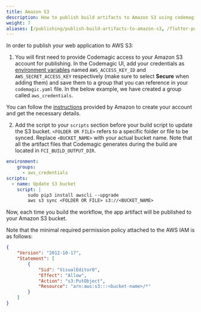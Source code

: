 ```yaml
---
title: Amazon S3
description: How to publish build artifacts to Amazon S3 using codemagic.yaml
weight: 7
aliases: [/publishing/publish-build-artifacts-to-amazon-s3, /flutter-publishing/publish-build-artifacts-to-amazon-s3, /knowledge-base/publish-build-artifacts-to-amazon-s3]
---
```


In order to publish your web application to AWS S3:

1.  You will first need to provide Codemagic access to your Amazon S3 account for publishing. In the Codemagic UI, add your credentials as [environment variables](..variables/environment-variable-groups) named `AWS_ACCESS_KEY_ID` and `AWS_SECRET_ACCESS_KEY` respectively (make sure to select **Secure** when adding them) and save them to a group that you can reference in your `codemagic.yaml` file. In the below example, we have created a group called `aws_credentials`.

You can follow the [instructions](https://aws.amazon.com/getting-started/hands-on/backup-to-s3-cli/) provided by Amazon to create your account and get the necessary details.

2.  Add the script to your `scripts` section before your build script to update the S3 bucket. `<FOLDER OR FILE>` refers to a specific folder or file to be synced. Replace `<BUCKET_NAME>` with your actual bucket name. Note that all the artifact files that Codemagic generates during the build are located in `FCI_BUILD_OUTPUT_DIR`.

```yaml
environment:
    groups:
      - aws_credentials
scripts:
  - name: Update S3 bucket
    script: |
        sudo pip3 install awscli --upgrade
        aws s3 sync <FOLDER OR FILE> s3://<BUCKET_NAME>
```

Now, each time you build the workflow, the app artifact will be published to your Amazon S3 bucket.

Note that the minimal required permission policy attached to the AWS IAM is as follows:

```JSON
{
    "Version": "2012-10-17",
    "Statement": [
        {
            "Sid": "VisualEditor0",
            "Effect": "Allow",
            "Action": "s3:PutObject",
            "Resource": "arn:aws:s3:::<bucket-name>/*"
        }
    ]
}
```
